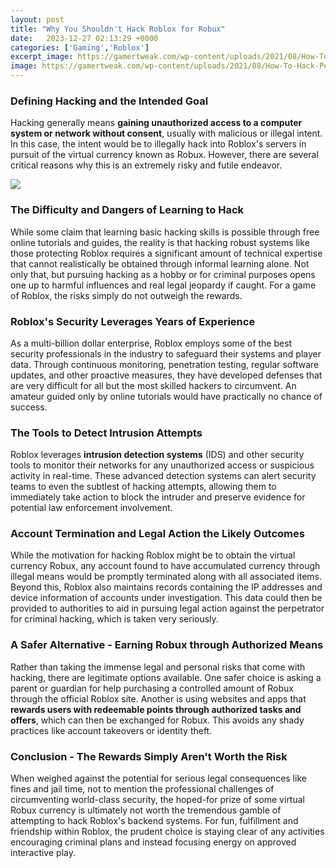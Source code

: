 ```yaml
---
layout: post
title: "Why You Shouldn't Hack Roblox for Robux"
date:   2023-12-27 02:13:29 +0000
categories: ['Gaming','Roblox']
excerpt_image: https://gamertweak.com/wp-content/uploads/2021/08/How-To-Hack-People-On-Roblox.jpg
image: https://gamertweak.com/wp-content/uploads/2021/08/How-To-Hack-People-On-Roblox.jpg
---
```


### Defining Hacking and the Intended Goal
Hacking generally means **gaining unauthorized access to a computer system or network without consent**, usually with malicious or illegal intent. In this case, the intent would be to illegally hack into Roblox's servers in pursuit of the virtual currency known as Robux. However, there are several critical reasons why this is an extremely risky and futile endeavor.

![](https://gamertweak.com/wp-content/uploads/2021/08/How-To-Hack-People-On-Roblox.jpg)
### The Difficulty and Dangers of Learning to Hack  
While some claim that learning basic hacking skills is possible through free online tutorials and guides, the reality is that hacking robust systems like those protecting Roblox requires a significant amount of technical expertise that cannot realistically be obtained through informal learning alone. Not only that, but pursuing hacking as a hobby or for criminal purposes opens one up to harmful influences and real legal jeopardy if caught. For a game of Roblox, the risks simply do not outweigh the rewards.
### Roblox's Security Leverages Years of Experience    
As a multi-billion dollar enterprise, Roblox employs some of the best security professionals in the industry to safeguard their systems and player data. Through continuous monitoring, penetration testing, regular software updates, and other proactive measures, they have developed defenses that are very difficult for all but the most skilled hackers to circumvent. An amateur guided only by online tutorials would have practically no chance of success. 
### The Tools to Detect Intrusion Attempts
Roblox leverages **intrusion detection systems** (IDS) and other security tools to monitor their networks for any unauthorized access or suspicious activity in real-time. These advanced detection systems can alert security teams to even the subtlest of hacking attempts, allowing them to immediately take action to block the intruder and preserve evidence for potential law enforcement involvement.
### Account Termination and Legal Action the Likely Outcomes  
While the motivation for hacking Roblox might be to obtain the virtual currency Robux, any account found to have accumulated currency through illegal means would be promptly terminated along with all associated items. Beyond this, Roblox also maintains records containing the IP addresses and device information of accounts under investigation. This data could then be provided to authorities to aid in pursuing legal action against the perpetrator for criminal hacking, which is taken very seriously.
### A Safer Alternative - Earning Robux through Authorized Means
Rather than taking the immense legal and personal risks that come with hacking, there are legitimate options available. One safer choice is asking a parent or guardian for help purchasing a controlled amount of Robux through the official Roblox site. Another is using websites and apps that **rewards users with redeemable points through authorized tasks and offers**, which can then be exchanged for Robux. This avoids any shady practices like account takeovers or identity theft.
### Conclusion - The Rewards Simply Aren't Worth the Risk
When weighed against the potential for serious legal consequences like fines and jail time, not to mention the professional challenges of circumventing world-class security, the hoped-for prize of some virtual Robux currency is ultimately not worth the tremendous gamble of attempting to hack Roblox's backend systems. For fun, fulfillment and friendship within Roblox, the prudent choice is staying clear of any activities encouraging criminal plans and instead focusing energy on approved interactive play.